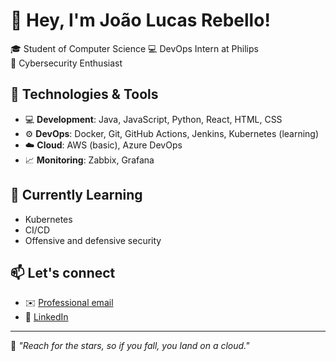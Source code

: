 # 👋  Hey, I'm João Lucas Rebello!

🎓 Student of Computer Science
💻  DevOps Intern at Philips  
🔐  Cybersecurity Enthusiast

## 🚀 Technologies & Tools

- 💻 **Development**: Java, JavaScript, Python, React, HTML, CSS  
- ⚙️ **DevOps**: Docker, Git, GitHub Actions, Jenkins, Kubernetes (learning)  
- ☁️ **Cloud**: AWS (basic), Azure DevOps  
- 📈 **Monitoring**: Zabbix, Grafana  
 
## 🌱 Currently Learning

- Kubernetes
- CI/CD
- Offensive and defensive security

## 📫 Let's connect

- ✉️ [Professional email](joaolucas.souza@philips.com)  
- 💼 [LinkedIn](https://www.linkedin.com/in/jo%C3%A3o-lucas-souza-919134322/)  

---

🧩 *"Reach for the stars, so if you fall, you land on a cloud."* 

